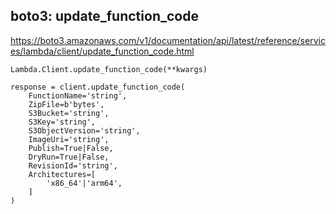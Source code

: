 ## boto3: update_function_code
https://boto3.amazonaws.com/v1/documentation/api/latest/reference/services/lambda/client/update_function_code.html

`Lambda.Client.update_function_code(**kwargs)`

```
response = client.update_function_code(
    FunctionName='string',
    ZipFile=b'bytes',
    S3Bucket='string',
    S3Key='string',
    S3ObjectVersion='string',
    ImageUri='string',
    Publish=True|False,
    DryRun=True|False,
    RevisionId='string',
    Architectures=[
        'x86_64'|'arm64',
    ]
)
```